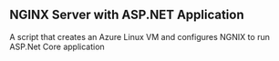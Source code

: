 ## NGINX Server with ASP.NET Application
A script that creates an Azure Linux VM and configures NGNIX to run ASP.Net Core application
